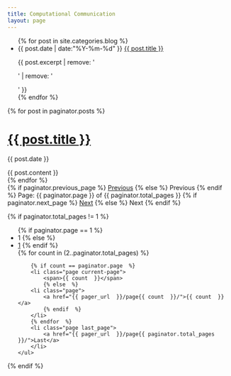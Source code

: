 ```yaml
---
title: Computational Communication
layout: page
---
```




<ul class="listing">
{% for post in site.categories.blog %}
    <li class="listing-item">
    <time datetime="{{ post.date | date:"%Y-%m-%d" }}">{{ post.date | date:"%Y-%m-%d" }}</time>
    <a href="{{ site.url }}{{ post.url }}" title="{{ post.title }}">{{ post.title }}</a>
    <p></p>
    {{ post.excerpt | remove: '<p>' | remove: '</p>' }}
    </li>
{% endfor %}
</ul>


{% for post in paginator.posts %}
  <h1><a href="{{ post.url }}">{{ post.title }}</a></h1>
  <p class="author">
    <span class="date">{{ post.date }}</span>
  </p>
  <div class="content">
    {{ post.content }}
  </div>
{% endfor %}

<div class="pagination">
  {% if paginator.previous_page %}
    <a href="/page{{ paginator.previous_page }}" class="previous">Previous</a>
  {% else %}
    <span class="previous">Previous</span>
  {% endif %}
  <span class="page_number ">Page: {{ paginator.page }} of {{ paginator.total_pages }}</span>
  {% if paginator.next_page %}
    <a href="/page{{ paginator.next_page }}" class="next">Next</a>
  {% else %}
    <span class="next ">Next</span>
  {% endif %}
</div>

{% if paginator.total_pages != 1  %}
<div id="pagination" class="pagination">
    <ul class="pages fix_height">
        {% if paginator.page == 1  %}
        <li class="current-page">
            <span>1</span>
            {% else  %}
        <li class="page">
            <a href="{{ pager_url  }}/">1</a>
            {% endif  %}
        </li>
        {% for count in (2..paginator.total_pages)  %}

        {% if count == paginator.page  %}
        <li class="page current-page">
            <span>{{ count  }}</span>
            {% else  %}
        <li class="page">
            <a href="{{ pager_url  }}/page{{ count  }}/">{{ count  }}</a>
            {% endif  %}
        </li>
        {% endfor  %}
        <li class="page last_page">
            <a href="{{ pager_url  }}/page{{ paginator.total_pages  }}/">Last</a>
        </li>
    </ul>
</div>
{% endif   %}
